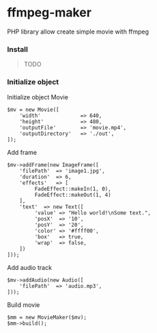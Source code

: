 # ffmpeg-maker
PHP library allow create simple movie with ffmpeg

### Install

> TODO


### Initialize object


Initialize object Movie

``` 
$mv = new Movie([
    'width'             => 640,
    'height'            => 480,
    'outputFile'        => 'movie.mp4',
    'outputDirectory'   => './out',
]);
``` 

Add frame

```
$mv->addFrame(new ImageFrame([
    'filePath'  => 'image1.jpg',
    'duration'  => 6,
    'effects'   => [
         FadeEffect::makeIn(1, 0),
         FadeEffect::makeOut(1, 4)
    ],
    'text'  => new Text([
         'value' => "Hello world!\nSome text.",
         'posX'  => '10',
         'posY'  => '20',
         'color' => '#ffff00',
         'box'   => true,
         'wrap'  => false,
    ])
]));
```

Add audio track 

```
$mv->addAudio(new Audio([
    'filePath'  => 'audio.mp3',
]));
```

Build movie

```
$mm = new MovieMaker($mv);
$mm->build();
```



